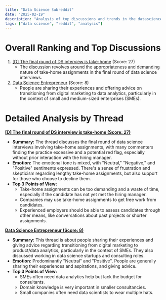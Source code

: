 ```yaml
---
title: "Data Science Subreddit"
date: "2025-02-19"
description: "Analysis of top discussions and trends in the datascience subreddit"
tags: ["data science", "reddit", "analysis"]
---
```


# Overall Ranking and Top Discussions
1.  [[D] The final round of DS interview is take-home](https://www.reddit.com/r/datascience/comments/1itdwhe/the_final_round_of_ds_interview_is_takehome/) (Score: 27)
    *   The discussion revolves around the appropriateness and demanding nature of take-home assignments in the final round of data science interviews.
2.  [Data Science Entrepreneur](https://www.reddit.com/r/datascience/comments/1it3ed9/data_science_entrepreneur/) (Score: 8)
    *   People are sharing their experiences and offering advice on transitioning from digital marketing to data analytics, particularly in the context of small and medium-sized enterprises (SMEs).

# Detailed Analysis by Thread
**[[D] The final round of DS interview is take-home (Score: 27)](https://www.reddit.com/r/datascience/comments/1itdwhe/the_final_round_of_ds_interview_is_takehome/)**
*  **Summary:** The thread discusses the final round of data science interviews involving take-home assignments, with many commenters finding the practice excessive and a potential red flag, especially without prior interaction with the hiring manager.
*  **Emotion:** The emotional tone is mixed, with "Neutral," "Negative," and "Positive" sentiments expressed. There's a sense of frustration and skepticism regarding lengthy take-home assignments, but also support for those who choose to decline them.
*  **Top 3 Points of View:**
    *   Take-home assignments can be too demanding and a waste of time, especially if the candidate has not yet met the hiring manager.
    *   Companies may use take-home assignments to get free work from candidates.
    *   Experienced employers should be able to assess candidates through other means, like conversations about past projects or shorter assignments.

**[Data Science Entrepreneur (Score: 8)](https://www.reddit.com/r/datascience/comments/1it3ed9/data_science_entrepreneur/)**
*  **Summary:**  This thread is about people sharing their experiences and giving advice regarding transitioning from digital marketing to product/data analytics, particularly in the context of SMEs. They also discussed working in data science startups and consulting roles.
*  **Emotion:** Predominantly "Neutral" and "Positive". People are generally sharing their experiences and aspirations, and giving advice.
*  **Top 3 Points of View:**
    *  SMEs often need data analytics help but lack the budget for consultants.
    *  Domain knowledge is very important in smaller consultancies.
    *  Small companies often need data scientists to wear multiple hats.
